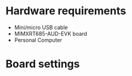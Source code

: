 Hardware requirements
=====================
- Mini/micro USB cable
- MIMXRT685-AUD-EVK board
- Personal Computer


Board settings
==============

